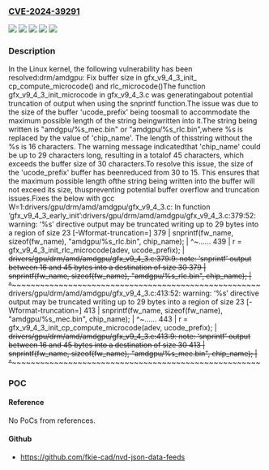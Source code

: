 ### [CVE-2024-39291](https://cve.mitre.org/cgi-bin/cvename.cgi?name=CVE-2024-39291)
![](https://img.shields.io/static/v1?label=Product&message=Linux&color=blue)
![](https://img.shields.io/static/v1?label=Version&message=&color=brightgreen)
![](https://img.shields.io/static/v1?label=Version&message=6.5%20&color=brightgreen)
![](https://img.shields.io/static/v1?label=Version&message=86301129698be52f8398f92ea8564168f6bfcae1%20&color=brightgreen)
![](https://img.shields.io/static/v1?label=Vulnerability&message=n%2Fa&color=blue)

### Description

In the Linux kernel, the following vulnerability has been resolved:drm/amdgpu: Fix buffer size in gfx_v9_4_3_init_ cp_compute_microcode() and rlc_microcode()The function gfx_v9_4_3_init_microcode in gfx_v9_4_3.c was generatingabout potential truncation of output when using the snprintf function.The issue was due to the size of the buffer 'ucode_prefix' being toosmall to accommodate the maximum possible length of the string beingwritten into it.The string being written is "amdgpu/%s_mec.bin" or "amdgpu/%s_rlc.bin",where %s is replaced by the value of 'chip_name'. The length of thisstring without the %s is 16 characters. The warning message indicatedthat 'chip_name' could be up to 29 characters long, resulting in a totalof 45 characters, which exceeds the buffer size of 30 characters.To resolve this issue, the size of the 'ucode_prefix' buffer has beenreduced from 30 to 15. This ensures that the maximum possible length ofthe string being written into the buffer will not exceed its size, thuspreventing potential buffer overflow and truncation issues.Fixes the below with gcc W=1:drivers/gpu/drm/amd/amdgpu/gfx_v9_4_3.c: In function ‘gfx_v9_4_3_early_init’:drivers/gpu/drm/amd/amdgpu/gfx_v9_4_3.c:379:52: warning: ‘%s’ directive output may be truncated writing up to 29 bytes into a region of size 23 [-Wformat-truncation=]  379 |         snprintf(fw_name, sizeof(fw_name), "amdgpu/%s_rlc.bin", chip_name);      |                                                    ^~......  439 |         r = gfx_v9_4_3_init_rlc_microcode(adev, ucode_prefix);      |                                                 ~~~~~~~~~~~~drivers/gpu/drm/amd/amdgpu/gfx_v9_4_3.c:379:9: note: ‘snprintf’ output between 16 and 45 bytes into a destination of size 30  379 |         snprintf(fw_name, sizeof(fw_name), "amdgpu/%s_rlc.bin", chip_name);      |         ^~~~~~~~~~~~~~~~~~~~~~~~~~~~~~~~~~~~~~~~~~~~~~~~~~~~~~~~~~~~~~~~~~drivers/gpu/drm/amd/amdgpu/gfx_v9_4_3.c:413:52: warning: ‘%s’ directive output may be truncated writing up to 29 bytes into a region of size 23 [-Wformat-truncation=]  413 |         snprintf(fw_name, sizeof(fw_name), "amdgpu/%s_mec.bin", chip_name);      |                                                    ^~......  443 |         r = gfx_v9_4_3_init_cp_compute_microcode(adev, ucode_prefix);      |                                                        ~~~~~~~~~~~~drivers/gpu/drm/amd/amdgpu/gfx_v9_4_3.c:413:9: note: ‘snprintf’ output between 16 and 45 bytes into a destination of size 30  413 |         snprintf(fw_name, sizeof(fw_name), "amdgpu/%s_mec.bin", chip_name);      |         ^~~~~~~~~~~~~~~~~~~~~~~~~~~~~~~~~~~~~~~~~~~~~~~~~~~~~~~~~~~~~~~~~~

### POC

#### Reference
No PoCs from references.

#### Github
- https://github.com/fkie-cad/nvd-json-data-feeds

